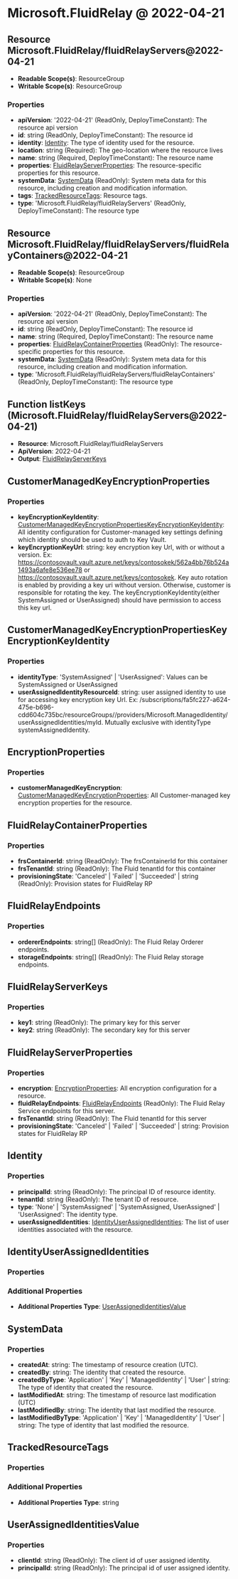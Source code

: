 # Microsoft.FluidRelay @ 2022-04-21

## Resource Microsoft.FluidRelay/fluidRelayServers@2022-04-21
* **Readable Scope(s)**: ResourceGroup
* **Writable Scope(s)**: ResourceGroup
### Properties
* **apiVersion**: '2022-04-21' (ReadOnly, DeployTimeConstant): The resource api version
* **id**: string (ReadOnly, DeployTimeConstant): The resource id
* **identity**: [Identity](#identity): The type of identity used for the resource.
* **location**: string (Required): The geo-location where the resource lives
* **name**: string (Required, DeployTimeConstant): The resource name
* **properties**: [FluidRelayServerProperties](#fluidrelayserverproperties): The resource-specific properties for this resource.
* **systemData**: [SystemData](#systemdata) (ReadOnly): System meta data for this resource, including creation and modification information.
* **tags**: [TrackedResourceTags](#trackedresourcetags): Resource tags.
* **type**: 'Microsoft.FluidRelay/fluidRelayServers' (ReadOnly, DeployTimeConstant): The resource type

## Resource Microsoft.FluidRelay/fluidRelayServers/fluidRelayContainers@2022-04-21
* **Readable Scope(s)**: ResourceGroup
* **Writable Scope(s)**: None
### Properties
* **apiVersion**: '2022-04-21' (ReadOnly, DeployTimeConstant): The resource api version
* **id**: string (ReadOnly, DeployTimeConstant): The resource id
* **name**: string (Required, DeployTimeConstant): The resource name
* **properties**: [FluidRelayContainerProperties](#fluidrelaycontainerproperties) (ReadOnly): The resource-specific properties for this resource.
* **systemData**: [SystemData](#systemdata) (ReadOnly): System meta data for this resource, including creation and modification information.
* **type**: 'Microsoft.FluidRelay/fluidRelayServers/fluidRelayContainers' (ReadOnly, DeployTimeConstant): The resource type

## Function listKeys (Microsoft.FluidRelay/fluidRelayServers@2022-04-21)
* **Resource**: Microsoft.FluidRelay/fluidRelayServers
* **ApiVersion**: 2022-04-21
* **Output**: [FluidRelayServerKeys](#fluidrelayserverkeys)

## CustomerManagedKeyEncryptionProperties
### Properties
* **keyEncryptionKeyIdentity**: [CustomerManagedKeyEncryptionPropertiesKeyEncryptionKeyIdentity](#customermanagedkeyencryptionpropertieskeyencryptionkeyidentity): All identity configuration for Customer-managed key settings defining which identity should be used to auth to Key Vault.
* **keyEncryptionKeyUrl**: string: key encryption key Url, with or without a version. Ex: https://contosovault.vault.azure.net/keys/contosokek/562a4bb76b524a1493a6afe8e536ee78 or https://contosovault.vault.azure.net/keys/contosokek. Key auto rotation is enabled by providing a key uri without version. Otherwise, customer is responsible for rotating the key. The keyEncryptionKeyIdentity(either SystemAssigned or UserAssigned) should have permission to access this key url.

## CustomerManagedKeyEncryptionPropertiesKeyEncryptionKeyIdentity
### Properties
* **identityType**: 'SystemAssigned' | 'UserAssigned': Values can be SystemAssigned or UserAssigned
* **userAssignedIdentityResourceId**: string: user assigned identity to use for accessing key encryption key Url. Ex: /subscriptions/fa5fc227-a624-475e-b696-cdd604c735bc/resourceGroups/<resource group>/providers/Microsoft.ManagedIdentity/userAssignedIdentities/myId. Mutually exclusive with identityType systemAssignedIdentity.

## EncryptionProperties
### Properties
* **customerManagedKeyEncryption**: [CustomerManagedKeyEncryptionProperties](#customermanagedkeyencryptionproperties): All Customer-managed key encryption properties for the resource.

## FluidRelayContainerProperties
### Properties
* **frsContainerId**: string (ReadOnly): The frsContainerId for this container
* **frsTenantId**: string (ReadOnly): The Fluid tenantId for this container
* **provisioningState**: 'Canceled' | 'Failed' | 'Succeeded' | string (ReadOnly): Provision states for FluidRelay RP

## FluidRelayEndpoints
### Properties
* **ordererEndpoints**: string[] (ReadOnly): The Fluid Relay Orderer endpoints.
* **storageEndpoints**: string[] (ReadOnly): The Fluid Relay storage endpoints.

## FluidRelayServerKeys
### Properties
* **key1**: string (ReadOnly): The primary key for this server
* **key2**: string (ReadOnly): The secondary key for this server

## FluidRelayServerProperties
### Properties
* **encryption**: [EncryptionProperties](#encryptionproperties): All encryption configuration for a resource.
* **fluidRelayEndpoints**: [FluidRelayEndpoints](#fluidrelayendpoints) (ReadOnly): The Fluid Relay Service endpoints for this server.
* **frsTenantId**: string (ReadOnly): The Fluid tenantId for this server
* **provisioningState**: 'Canceled' | 'Failed' | 'Succeeded' | string: Provision states for FluidRelay RP

## Identity
### Properties
* **principalId**: string (ReadOnly): The principal ID of resource identity.
* **tenantId**: string (ReadOnly): The tenant ID of resource.
* **type**: 'None' | 'SystemAssigned' | 'SystemAssigned, UserAssigned' | 'UserAssigned': The identity type.
* **userAssignedIdentities**: [IdentityUserAssignedIdentities](#identityuserassignedidentities): The list of user identities associated with the resource.

## IdentityUserAssignedIdentities
### Properties
### Additional Properties
* **Additional Properties Type**: [UserAssignedIdentitiesValue](#userassignedidentitiesvalue)

## SystemData
### Properties
* **createdAt**: string: The timestamp of resource creation (UTC).
* **createdBy**: string: The identity that created the resource.
* **createdByType**: 'Application' | 'Key' | 'ManagedIdentity' | 'User' | string: The type of identity that created the resource.
* **lastModifiedAt**: string: The timestamp of resource last modification (UTC)
* **lastModifiedBy**: string: The identity that last modified the resource.
* **lastModifiedByType**: 'Application' | 'Key' | 'ManagedIdentity' | 'User' | string: The type of identity that last modified the resource.

## TrackedResourceTags
### Properties
### Additional Properties
* **Additional Properties Type**: string

## UserAssignedIdentitiesValue
### Properties
* **clientId**: string (ReadOnly): The client id of user assigned identity.
* **principalId**: string (ReadOnly): The principal id of user assigned identity.

